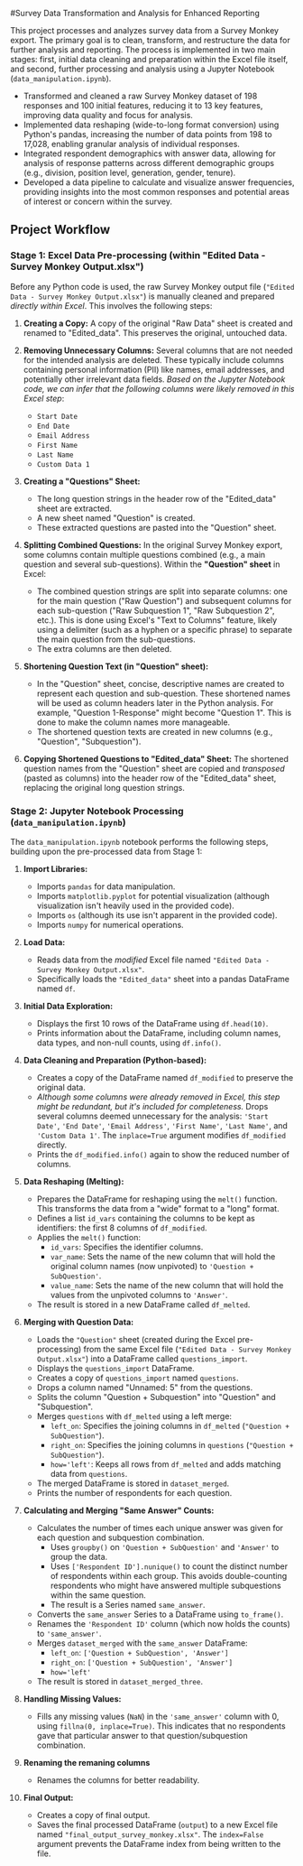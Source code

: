 #Survey Data Transformation and Analysis for Enhanced Reporting

This project processes and analyzes survey data from a Survey Monkey export. The primary goal is to clean, transform, and restructure the data for further analysis and reporting. The process is implemented in two main stages: first, initial data cleaning and preparation within the Excel file itself, and second, further processing and analysis using a Jupyter Notebook (`data_manipulation.ipynb`).


*   Transformed and cleaned a raw Survey Monkey dataset of 198 responses and 100 initial features, reducing it to 13 key features, improving data quality and focus for analysis.
*   Implemented data reshaping (wide-to-long format conversion) using Python's pandas, increasing the number of data points from 198 to 17,028, enabling granular analysis of individual responses.
*   Integrated respondent demographics with answer data, allowing for analysis of response patterns across different demographic groups (e.g., division, position level, generation, gender, tenure).
*   Developed a data pipeline to calculate and visualize answer frequencies, providing insights into the most common responses and potential areas of interest or concern within the survey.

## Project Workflow

### Stage 1: Excel Data Pre-processing (within "Edited Data - Survey Monkey Output.xlsx")

Before any Python code is used, the raw Survey Monkey output file (`"Edited Data - Survey Monkey Output.xlsx"`) is manually cleaned and prepared *directly within Excel*.  This involves the following steps:

1.  **Creating a Copy:** A copy of the original "Raw Data" sheet is created and renamed to "Edited_data". This preserves the original, untouched data.

2.  **Removing Unnecessary Columns:** Several columns that are not needed for the intended analysis are deleted.  These typically include columns containing personal information (PII) like names, email addresses, and potentially other irrelevant data fields. *Based on the Jupyter Notebook code, we can infer that the following columns were likely removed in this Excel step*:
    *   `Start Date`
    *   `End Date`
    *   `Email Address`
    *   `First Name`
    *   `Last Name`
    *   `Custom Data 1`

3.  **Creating a "Questions" Sheet:**
    *   The long question strings in the header row of the "Edited_data" sheet are extracted.
    *   A new sheet named "Question" is created.
    *   These extracted questions are pasted into the "Question" sheet.

4.  **Splitting Combined Questions:** In the original Survey Monkey export, some columns contain multiple questions combined (e.g., a main question and several sub-questions).  Within the **"Question" sheet** in Excel:
    *   The combined question strings are split into separate columns: one for the main question ("Raw Question") and subsequent columns for each sub-question ("Raw Subquestion 1", "Raw Subquestion 2", etc.). This is done using Excel's "Text to Columns" feature, likely using a delimiter (such as a hyphen or a specific phrase) to separate the main question from the sub-questions.
    * The extra columns are then deleted.

5.  **Shortening Question Text (in "Question" sheet):**
    *   In the "Question" sheet, concise, descriptive names are created to represent each question and sub-question. These shortened names will be used as column headers later in the Python analysis. For example, "Question 1-Response" might become "Question 1". This is done to make the column names more manageable.
    *   The shortened question texts are created in new columns (e.g., "Question", "Subquestion").

6.  **Copying Shortened Questions to "Edited_data" Sheet:** The shortened question names from the "Question" sheet are copied and *transposed* (pasted as columns) into the header row of the "Edited_data" sheet, replacing the original long question strings.

### Stage 2: Jupyter Notebook Processing (`data_manipulation.ipynb`)

The `data_manipulation.ipynb` notebook performs the following steps, building upon the pre-processed data from Stage 1:

1.  **Import Libraries:**
    *   Imports `pandas` for data manipulation.
    *   Imports `matplotlib.pyplot` for potential visualization (although visualization isn't heavily used in the provided code).
    *   Imports `os` (although its use isn't apparent in the provided code).
    *   Imports `numpy` for numerical operations.

2.  **Load Data:**
    *   Reads data from the *modified* Excel file named `"Edited Data - Survey Monkey Output.xlsx"`.
    *   Specifically loads the `"Edited_data"` sheet into a pandas DataFrame named `df`.

3.  **Initial Data Exploration:**
    *   Displays the first 10 rows of the DataFrame using `df.head(10)`.
    *   Prints information about the DataFrame, including column names, data types, and non-null counts, using `df.info()`.

4.  **Data Cleaning and Preparation (Python-based):**
    *   Creates a copy of the DataFrame named `df_modified` to preserve the original data.
    *   *Although some columns were already removed in Excel, this step might be redundant, but it's included for completeness.* Drops several columns deemed unnecessary for the analysis: `'Start Date'`, `'End Date'`, `'Email Address'`, `'First Name'`, `'Last Name'`, and `'Custom Data 1'`. The `inplace=True` argument modifies `df_modified` directly.
    *   Prints the `df_modified.info()` again to show the reduced number of columns.

5.  **Data Reshaping (Melting):**
    *   Prepares the DataFrame for reshaping using the `melt()` function. This transforms the data from a "wide" format to a "long" format.
    *   Defines a list `id_vars` containing the columns to be kept as identifiers: the first 8 columns of `df_modified`.
    *   Applies the `melt()` function:
        *   `id_vars`: Specifies the identifier columns.
        *   `var_name`: Sets the name of the new column that will hold the original column names (now unpivoted) to `'Question + SubQuestion'`.
        *   `value_name`: Sets the name of the new column that will hold the values from the unpivoted columns to `'Answer'`.
    *   The result is stored in a new DataFrame called `df_melted`.

6.  **Merging with Question Data:**
    *   Loads the `"Question"` sheet (created during the Excel pre-processing) from the same Excel file (`"Edited Data - Survey Monkey Output.xlsx"`) into a DataFrame called `questions_import`.
    *   Displays the `questions_import` DataFrame.
    *   Creates a copy of `questions_import` named `questions`.
    *   Drops a column named "Unnamed: 5" from the questions.
    *   Splits the column "Question + Subquestion" into "Question" and "Subquestion".
    *   Merges `questions` with `df_melted` using a left merge:
        *   `left_on`: Specifies the joining columns in `df_melted` (`"Question + SubQuestion"`).
        *   `right_on`: Specifies the joining columns in `questions` (`"Question + SubQuestion"`).
        *   `how='left'`: Keeps all rows from `df_melted` and adds matching data from `questions`.
    *   The merged DataFrame is stored in `dataset_merged`.
    *   Prints the number of respondents for each question.

7.  **Calculating and Merging "Same Answer" Counts:**
    *   Calculates the number of times each unique answer was given for each question and subquestion combination.
        *   Uses `groupby()` on `'Question + SubQuestion'` and `'Answer'` to group the data.
        *   Uses `['Respondent ID'].nunique()` to count the distinct number of respondents within each group. This avoids double-counting respondents who might have answered multiple subquestions within the same question.
        *   The result is a Series named `same_answer`.
    *   Converts the `same_answer` Series to a DataFrame using `to_frame()`.
    *   Renames the `'Respondent ID'` column (which now holds the counts) to `'same_answer'`.
    *   Merges `dataset_merged` with the `same_answer` DataFrame:
        *   `left_on`: `['Question + SubQuestion', 'Answer']`
        *   `right_on`: `['Question + SubQuestion', 'Answer']`
        *   `how='left'`
    *   The result is stored in `dataset_merged_three`.

8.  **Handling Missing Values:**
    *   Fills any missing values (`NaN`) in the `'same_answer'` column with 0, using `fillna(0, inplace=True)`. This indicates that no respondents gave that particular answer to that question/subquestion combination.

9.  **Renaming the remaning columns**
    *   Renames the columns for better readability.

10. **Final Output:**
    *   Creates a copy of final output.
    *   Saves the final processed DataFrame (`output`) to a new Excel file named `"final_output_survey_monkey.xlsx"`. The `index=False` argument prevents the DataFrame index from being written to the file.

